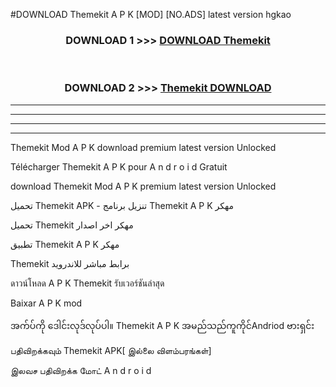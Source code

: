 #DOWNLOAD Themekit  A P K [MOD] [NO.ADS] latest version hgkao



<div align="center">

<h3>DOWNLOAD 1 >>> <a href="https://teeasianyam.web.app?sq=Themekit ">DOWNLOAD Themekit  </a></h3><br>

<h3>DOWNLOAD 2 >>> <a href="https://teeasianyam.web.app?sq=Themekit  ">Themekit   DOWNLOAD </a></h3>

</div>


----------------------------------------------------------

----------------------------------------------------------

----------------------------------------------------------

----------------------------------------------------------


Themekit   Mod A P K download premium latest version Unlocked

Télécharger Themekit   A P K pour A n d r o i d Gratuit

download Themekit   Mod A P K premium latest version Unlocked

تحميل Themekit   APK - تنزيل برنامج Themekit   A P K مهكر

تحميل Themekit   مهكر اخر اصدار

تطبيق Themekit   A P K مهكر

Themekit   برابط مباشر للاندرويد

ดาวน์โหลด A P K Themekit   รับเวอร์ชันล่าสุด

Baixar A P K mod

အက်ပ်ကို ဒေါင်းလုဒ်လုပ်ပါ။ Themekit   A P K အမည်သည်ကူကိုင်Andriod ဗားရှင်း

பதிவிறக்கவும் Themekit   APK[ இல்லை விளம்பரங்கள்] 
 
இலவச பதிவிறக்க மோட் A n d r o i d



